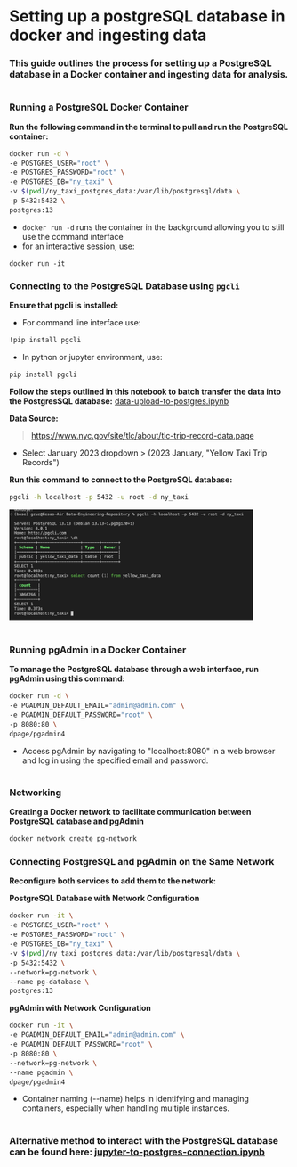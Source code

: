 # Setting up a postgreSQL database in docker and ingesting data

### This guide outlines the process for setting up a PostgreSQL database in a Docker container and ingesting data for analysis.
#

### Running a PostgreSQL Docker Container

**Run the following command in the terminal to pull and run the PostgreSQL container:**
```bash
docker run -d \
-e POSTGRES_USER="root" \
-e POSTGRES_PASSWORD="root" \
-e POSTGRES_DB="ny_taxi" \
-v $(pwd)/ny_taxi_postgres_data:/var/lib/postgresql/data \
-p 5432:5432 \
postgres:13
```
- `docker run -d` runs the container in the background allowing you to still use the command interface
- for an interactive session, use: 
```
docker run -it
```

### Connecting to the PostgreSQL Database using `pgcli`

**Ensure that pgcli is installed:**
- For command line interface use:
```bash
!pip install pgcli
```
- In python or jupyter environment, use:
```bash
pip install pgcli
```
**Follow the steps outlined in this notebook to batch transfer the data into the PostgresSQL database:**
[data-upload-to-postgres.ipynb](data-upload-to-postgres.ipynb)

**Data Source:**
> https://www.nyc.gov/site/tlc/about/tlc-trip-record-data.page

- Select January 2023 dropdown > (2023 January, "Yellow Taxi Trip Records")

**Run this command to connect to the PostgreSQL database:**
```bash
pgcli -h localhost -p 5432 -u root -d ny_taxi 
```
<p align="left">
  <img height="200" src="data/images/terminal.png">
  </a>
</p>

#
### Running pgAdmin in a Docker Container
**To manage the PostgreSQL database through a web interface, run pgAdmin using this command:**
```bash
docker run -d \
-e PGADMIN_DEFAULT_EMAIL="admin@admin.com" \
-e PGADMIN_DEFAULT_PASSWORD="root" \
-p 8080:80 \
dpage/pgadmin4
```
- Access pgAdmin by navigating to "localhost:8080" in a web browser and log in using the specified email and password.
#

### Networking
**Creating a Docker network to facilitate communication between PostgreSQL database and pgAdmin**
```bash
docker network create pg-network
```

### Connecting PostgreSQL and pgAdmin on the Same Network

**Reconfigure both services to add them to the network:**

**PostgreSQL Database with Network Configuration**
```bash
docker run -it \
-e POSTGRES_USER="root" \
-e POSTGRES_PASSWORD="root" \
-e POSTGRES_DB="ny_taxi" \
-v $(pwd)/ny_taxi_postgres_data:/var/lib/postgresql/data \
-p 5432:5432 \
--network=pg-network \
--name pg-database \
postgres:13
```

**pgAdmin with Network Configuration**
```bash
docker run -it \
-e PGADMIN_DEFAULT_EMAIL="admin@admin.com" \
-e PGADMIN_DEFAULT_PASSWORD="root" \
-p 8080:80 \
--network=pg-network \
--name pgadmin \
dpage/pgadmin4
```
- Container naming (--name) helps in identifying and managing containers, especially when handling multiple instances.
#

### Alternative method to interact with the PostgreSQL database can be found here: [jupyter-to-postgres-connection.ipynb](jupyter-to-postgres-connection.ipynb)
